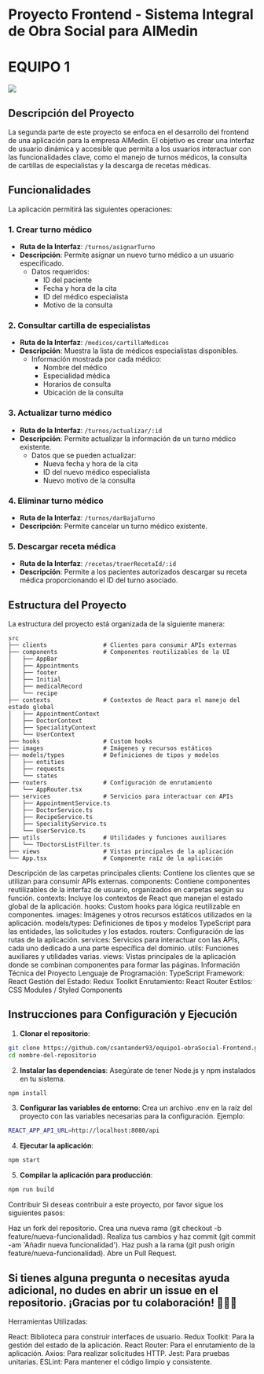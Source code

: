 # Proyecto Frontend - Sistema Integral de Obra Social para AlMedin

<p>
  <h1><b>EQUIPO 1</b></h1>
</p>

<a href="https://github.com/csantander93/equipo1-obraSocial-Frontend.git">
  <img src="https://contrib.rocks/image?repo=csantander93/equipo1-obraSocial-Frontend.git" />
</a>


## Descripción del Proyecto

La segunda parte de este proyecto se enfoca en el desarrollo del frontend de una aplicación para la empresa AlMedin. El objetivo es crear una interfaz de usuario dinámica y accesible que permita a los usuarios interactuar con las funcionalidades clave, como el manejo de turnos médicos, la consulta de cartillas de especialistas y la descarga de recetas médicas.

## Funcionalidades

La aplicación permitirá las siguientes operaciones:

### 1. Crear turno médico
- **Ruta de la Interfaz**: `/turnos/asignarTurno`
- **Descripción**: Permite asignar un nuevo turno médico a un usuario especificado.
  - Datos requeridos:
    - ID del paciente
    - Fecha y hora de la cita
    - ID del médico especialista
    - Motivo de la consulta

### 2. Consultar cartilla de especialistas
- **Ruta de la Interfaz**: `/medicos/cartillaMedicos`
- **Descripción**: Muestra la lista de médicos especialistas disponibles.
  - Información mostrada por cada médico:
    - Nombre del médico
    - Especialidad médica
    - Horarios de consulta
    - Ubicación de la consulta

### 3. Actualizar turno médico
- **Ruta de la Interfaz**: `/turnos/actualizar/:id`
- **Descripción**: Permite actualizar la información de un turno médico existente.
  - Datos que se pueden actualizar:
    - Nueva fecha y hora de la cita
    - ID del nuevo médico especialista
    - Nuevo motivo de la consulta

### 4. Eliminar turno médico
- **Ruta de la Interfaz**: `/turnos/darBajaTurno`
- **Descripción**: Permite cancelar un turno médico existente.

### 5. Descargar receta médica
- **Ruta de la Interfaz**: `/recetas/traerRecetaId/:id`
- **Descripción**: Permite a los pacientes autorizados descargar su receta médica proporcionando el ID del turno asociado.


## Estructura del Proyecto

La estructura del proyecto está organizada de la siguiente manera:

```plaintext
src
├── clients                # Clientes para consumir APIs externas
├── components             # Componentes reutilizables de la UI
│   ├── AppBar
│   ├── Appointments
│   ├── footer
│   ├── Initial
│   ├── medicalRecord
│   └── recipe
├── contexts               # Contextos de React para el manejo del estado global
│   ├── AppointmentContext
│   ├── DoctorContext
│   ├── SpecialityContext
│   └── UserContext
├── hooks                  # Custom hooks
├── images                 # Imágenes y recursos estáticos
├── models/types           # Definiciones de tipos y modelos
│   ├── entities
│   ├── requests
│   └── states
├── routers                # Configuración de enrutamiento
│   └── AppRouter.tsx
├── services               # Servicios para interactuar con APIs
│   ├── AppointmentService.ts
│   ├── DoctorService.ts
│   ├── RecipeService.ts
│   ├── SpecialityService.ts
│   └── UserService.ts
├── utils                  # Utilidades y funciones auxiliares
│   └── TDoctorsListFilter.ts
├── views                  # Vistas principales de la aplicación
└── App.tsx                # Componente raíz de la aplicación
```

Descripción de las carpetas principales
clients: Contiene los clientes que se utilizan para consumir APIs externas.
components: Contiene componentes reutilizables de la interfaz de usuario, organizados en carpetas según su función.
contexts: Incluye los contextos de React que manejan el estado global de la aplicación.
hooks: Custom hooks para lógica reutilizable en componentes.
images: Imágenes y otros recursos estáticos utilizados en la aplicación.
models/types: Definiciones de tipos y modelos TypeScript para las entidades, las solicitudes y los estados.
routers: Configuración de las rutas de la aplicación.
services: Servicios para interactuar con las APIs, cada uno dedicado a una parte específica del dominio.
utils: Funciones auxiliares y utilidades varias.
views: Vistas principales de la aplicación donde se combinan componentes para formar las páginas.
Información Técnica del Proyecto
Lenguaje de Programación: TypeScript
Framework: React
Gestión del Estado: Redux Toolkit
Enrutamiento: React Router
Estilos: CSS Modules / Styled Components

## Instrucciones para Configuración y Ejecución

1. **Clonar el repositorio**:

```bash
git clone https://github.com/csantander93/equipo1-obraSocial-Frontend.git
cd nombre-del-repositorio
```

2. **Instalar las dependencias**:
Asegúrate de tener Node.js y npm instalados en tu sistema.

```bash
npm install
```

3. **Configurar las variables de entorno**:
Crea un archivo .env en la raíz del proyecto con las variables necesarias para la configuración. Ejemplo:

```bash
REACT_APP_API_URL=http://localhost:8080/api
```

4. **Ejecutar la aplicación**:
```bash
npm start
```

5. **Compilar la aplicación para producción**:
```bash
npm run build
```

Contribuir
Si deseas contribuir a este proyecto, por favor sigue los siguientes pasos:

Haz un fork del repositorio.
Crea una nueva rama (git checkout -b feature/nueva-funcionalidad).
Realiza tus cambios y haz commit (git commit -am 'Añadir nueva funcionalidad').
Haz push a la rama (git push origin feature/nueva-funcionalidad).
Abre un Pull Request.

<p>
  <h2><b>Si tienes alguna pregunta o necesitas ayuda adicional, no dudes en abrir un issue en el repositorio. ¡Gracias por tu colaboración! 👋👋👋</b></h2>
</p>

Herramientas Utilizadas:

React: Biblioteca para construir interfaces de usuario.
Redux Toolkit: Para la gestión del estado de la aplicación.
React Router: Para el enrutamiento de la aplicación.
Axios: Para realizar solicitudes HTTP.
Jest: Para pruebas unitarias.
ESLint: Para mantener el código limpio y consistente.
